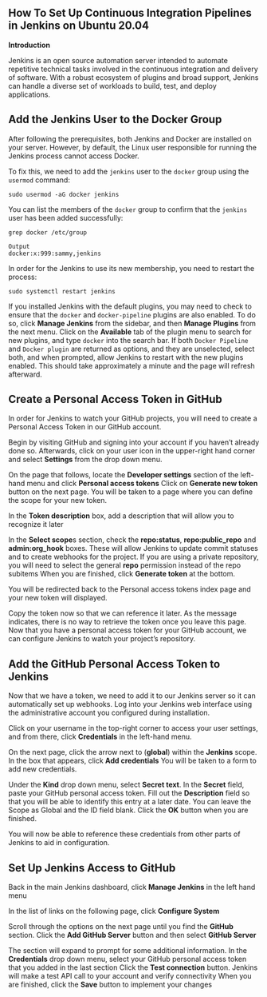 ## How To Set Up Continuous Integration Pipelines in Jenkins on Ubuntu 20.04

**Introduction**

Jenkins is an open source automation server intended to automate repetitive technical tasks involved in the continuous integration and delivery of software. With a robust ecosystem of plugins and broad support, Jenkins can handle a diverse set of workloads to build, test, and deploy applications.

## Add the Jenkins User to the Docker Group

After following the prerequisites, both Jenkins and Docker are installed on your server. However, by default, the Linux user responsible for running the Jenkins process cannot access Docker.

To fix this, we need to add the `jenkins` user to the `docker` group using the `usermod` command:

`sudo usermod -aG docker jenkins`

You can list the members of the `docker` group to confirm that the `jenkins` user has been added successfully:

`grep docker /etc/group`

    Output
    docker:x:999:sammy,jenkins
    
In order for the Jenkins to use its new membership, you need to restart the process:

`sudo systemctl restart jenkins`

If you installed Jenkins with the default plugins, you may need to check to ensure that the `docker` and `docker-pipeline` plugins are also enabled. To do so, click **Manage Jenkins** from the sidebar, and then **Manage Plugins** from the next menu. Click on the **Available** tab of the plugin menu to search for new plugins, and type `docker` into the search bar. If both `Docker Pipeline` and `Docker plugin` are returned as options, and they are unselected, select both, and when prompted, allow Jenkins to restart with the new plugins enabled.
This should take approximately a minute and the page will refresh afterward.

## Create a Personal Access Token in GitHub

In order for Jenkins to watch your GitHub projects, you will need to create a Personal Access Token in our GitHub account.

Begin by visiting GitHub and signing into your account if you haven’t already done so. Afterwards, click on your user icon in the upper-right hand corner and select **Settings** from the drop down menu.

On the page that follows, locate the **Developer settings** section of the left-hand menu and click **Personal access tokens**
Click on **Generate new token** button on the next page.
You will be taken to a page where you can define the scope for your new token.

In the **Token description** box, add a description that will allow you to recognize it later

In the **Select scope**s section, check the **repo:status**, **repo:public_repo** and **admin:org_hook** boxes. These will allow Jenkins to update commit statuses and to create webhooks for the project. If you are using a private repository, you will need to select the general **repo** permission instead of the repo subitems
When you are finished, click **Generate token** at the bottom.

You will be redirected back to the Personal access tokens index page and your new token will displayed.

Copy the token now so that we can reference it later. As the message indicates, there is no way to retrieve the token once you leave this page.
Now that you have a personal access token for your GitHub account, we can configure Jenkins to watch your project’s repository.

## Add the GitHub Personal Access Token to Jenkins

Now that we have a token, we need to add it to our Jenkins server so it can automatically set up webhooks. Log into your Jenkins web interface using the administrative account you configured during installation.

Click on your username in the top-right corner to access your user settings, and from there, click **Credentials** in the left-hand menu.

On the next page, click the arrow next to (**global**) within the **Jenkins** scope. In the box that appears, click **Add credentials**
You will be taken to a form to add new credentials.

Under the **Kind** drop down menu, select **Secret text**. In the **Secret** field, paste your GitHub personal access token. Fill out the **Description** field so that you will be able to identify this entry at a later date. You can leave the Scope as Global and the ID field blank.
Click the **OK** button when you are finished.

You will now be able to reference these credentials from other parts of Jenkins to aid in configuration.

## Set Up Jenkins Access to GitHub

Back in the main Jenkins dashboard, click **Manage Jenkins** in the left hand menu

In the list of links on the following page, click **Configure System**

Scroll through the options on the next page until you find the **GitHub** section. Click the **Add GitHub Server** button and then select **GitHub Server**

The section will expand to prompt for some additional information. In the **Credentials** drop down menu, select your GitHub personal access token that you added in the last section
Click the **Test connection** button. Jenkins will make a test API call to your account and verify connectivity
When you are finished, click the **Save** button to implement your changes